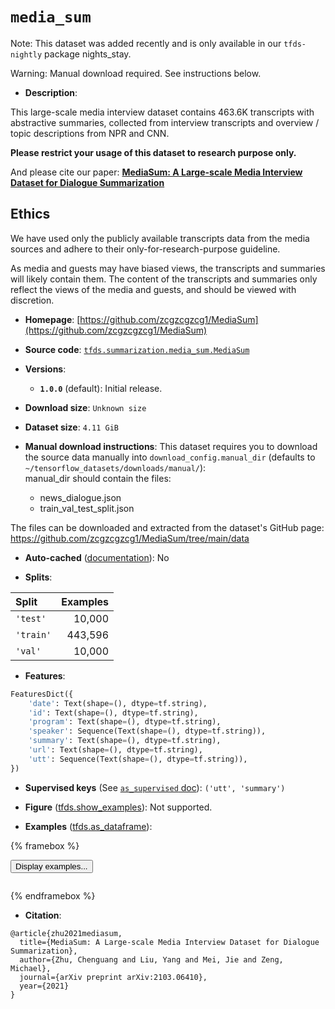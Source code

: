 <div itemscope itemtype="http://schema.org/Dataset">
  <div itemscope itemprop="includedInDataCatalog" itemtype="http://schema.org/DataCatalog">
    <meta itemprop="name" content="TensorFlow Datasets" />
  </div>
  <meta itemprop="name" content="media_sum" />
  <meta itemprop="description" content="This large-scale media interview dataset contains 463.6K transcripts with&#10;abstractive summaries, collected from interview transcripts and overview /&#10;topic descriptions from NPR and CNN.&#10;&#10;**Please restrict your usage of this dataset to research purpose only.**&#10;&#10;And please cite our paper:&#10;**[MediaSum: A Large-scale Media Interview Dataset for Dialogue Summarization](https://arxiv.org/abs/2103.06410)**&#10;&#10;## Ethics&#10;&#10;We have used only the publicly available transcripts data from the media&#10;sources and adhere to their only-for-research-purpose guideline.&#10;&#10;As media and guests may have biased views, the transcripts and summaries will&#10;likely contain them. The content of the transcripts and summaries only reflect&#10;the views of the media and guests, and should be viewed with discretion.&#10;&#10;To use this dataset:&#10;&#10;```python&#10;import tensorflow_datasets as tfds&#10;&#10;ds = tfds.load(&#x27;media_sum&#x27;, split=&#x27;train&#x27;)&#10;for ex in ds.take(4):&#10;  print(ex)&#10;```&#10;&#10;See [the guide](https://www.tensorflow.org/datasets/overview) for more&#10;informations on [tensorflow_datasets](https://www.tensorflow.org/datasets).&#10;&#10;" />
  <meta itemprop="url" content="https://www.tensorflow.org/datasets/catalog/media_sum" />
  <meta itemprop="sameAs" content="https://github.com/zcgzcgzcg1/MediaSum" />
  <meta itemprop="citation" content="@article{zhu2021mediasum,&#10;  title={MediaSum: A Large-scale Media Interview Dataset for Dialogue Summarization},&#10;  author={Zhu, Chenguang and Liu, Yang and Mei, Jie and Zeng, Michael},&#10;  journal={arXiv preprint arXiv:2103.06410},&#10;  year={2021}&#10;}" />
</div>

# `media_sum`


Note: This dataset was added recently and is only available in our
`tfds-nightly` package
<span class="material-icons" title="Available only in the tfds-nightly package">nights_stay</span>.

Warning: Manual download required. See instructions below.

*   **Description**:

This large-scale media interview dataset contains 463.6K transcripts with
abstractive summaries, collected from interview transcripts and overview / topic
descriptions from NPR and CNN.

**Please restrict your usage of this dataset to research purpose only.**

And please cite our paper:
**[MediaSum: A Large-scale Media Interview Dataset for Dialogue Summarization](https://arxiv.org/abs/2103.06410)**

## Ethics

We have used only the publicly available transcripts data from the media sources
and adhere to their only-for-research-purpose guideline.

As media and guests may have biased views, the transcripts and summaries will
likely contain them. The content of the transcripts and summaries only reflect
the views of the media and guests, and should be viewed with discretion.

*   **Homepage**:
    [https://github.com/zcgzcgzcg1/MediaSum](https://github.com/zcgzcgzcg1/MediaSum)

*   **Source code**:
    [`tfds.summarization.media_sum.MediaSum`](https://github.com/tensorflow/datasets/tree/master/tensorflow_datasets/summarization/media_sum/media_sum.py)

*   **Versions**:

    *   **`1.0.0`** (default): Initial release.

*   **Download size**: `Unknown size`

*   **Dataset size**: `4.11 GiB`

*   **Manual download instructions**: This dataset requires you to
    download the source data manually into `download_config.manual_dir`
    (defaults to `~/tensorflow_datasets/downloads/manual/`):<br/>
    manual_dir should contain the files:

    *   news_dialogue.json
    *   train_val_test_split.json

The files can be downloaded and extracted from the dataset's GitHub page:
https://github.com/zcgzcgzcg1/MediaSum/tree/main/data

*   **Auto-cached**
    ([documentation](https://www.tensorflow.org/datasets/performances#auto-caching)):
    No

*   **Splits**:

Split     | Examples
:-------- | -------:
`'test'`  | 10,000
`'train'` | 443,596
`'val'`   | 10,000

*   **Features**:

```python
FeaturesDict({
    'date': Text(shape=(), dtype=tf.string),
    'id': Text(shape=(), dtype=tf.string),
    'program': Text(shape=(), dtype=tf.string),
    'speaker': Sequence(Text(shape=(), dtype=tf.string)),
    'summary': Text(shape=(), dtype=tf.string),
    'url': Text(shape=(), dtype=tf.string),
    'utt': Sequence(Text(shape=(), dtype=tf.string)),
})
```

*   **Supervised keys** (See
    [`as_supervised` doc](https://www.tensorflow.org/datasets/api_docs/python/tfds/load#args)):
    `('utt', 'summary')`

*   **Figure**
    ([tfds.show_examples](https://www.tensorflow.org/datasets/api_docs/python/tfds/visualization/show_examples)):
    Not supported.

*   **Examples**
    ([tfds.as_dataframe](https://www.tensorflow.org/datasets/api_docs/python/tfds/as_dataframe)):

<!-- mdformat off(HTML should not be auto-formatted) -->

{% framebox %}

<button id="displaydataframe">Display examples...</button>
<div id="dataframecontent" style="overflow-x:auto"></div>
<script>
const url = "https://storage.googleapis.com/tfds-data/visualization/dataframe/media_sum-1.0.0.html";
const dataButton = document.getElementById('displaydataframe');
dataButton.addEventListener('click', async () => {
  // Disable the button after clicking (dataframe loaded only once).
  dataButton.disabled = true;

  const contentPane = document.getElementById('dataframecontent');
  try {
    const response = await fetch(url);
    // Error response codes don't throw an error, so force an error to show
    // the error message.
    if (!response.ok) throw Error(response.statusText);

    const data = await response.text();
    contentPane.innerHTML = data;
  } catch (e) {
    contentPane.innerHTML =
        'Error loading examples. If the error persist, please open '
        + 'a new issue.';
  }
});
</script>

{% endframebox %}

<!-- mdformat on -->

*   **Citation**:

```
@article{zhu2021mediasum,
  title={MediaSum: A Large-scale Media Interview Dataset for Dialogue Summarization},
  author={Zhu, Chenguang and Liu, Yang and Mei, Jie and Zeng, Michael},
  journal={arXiv preprint arXiv:2103.06410},
  year={2021}
}
```

